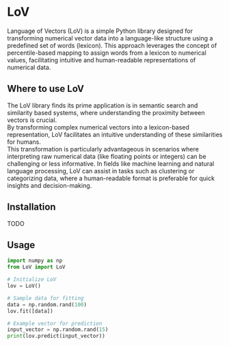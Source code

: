 # LoV

Language of Vectors (LoV) is a simple Python library designed for transforming numerical vector data into a language-like structure using a predefined set of words (lexicon). 
This approach leverages the concept of percentile-based mapping to assign words from a lexicon to numerical values, facilitating intuitive and human-readable representations of numerical data.

## Where to use LoV
The LoV library finds its prime application is in semantic search and similarity based systems, where understanding the proximity between vectors is crucial.  
By transforming complex numerical vectors into a lexicon-based representation, LoV facilitates an intuitive understanding of these similarities for humans.  
This transformation is particularly advantageous in scenarios where interpreting raw numerical data (like floating points or integers) can be challenging or less informative. 
In fields like machine learning and natural language processing, LoV can assist in tasks such as clustering or categorizing data, where a human-readable format is preferable for quick insights and decision-making.  

## Installation
TODO

## Usage
```python
import numpy as np
from LoV import LoV

# Initialize LoV
lov = LoV()

# Sample data for fitting
data = np.random.rand(100)
lov.fit([data])

# Example vector for prediction
input_vector = np.random.rand(15)
print(lov.predict(input_vector))
```
